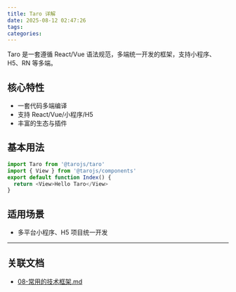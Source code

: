```yaml
---
title: Taro 详解
date: 2025-08-12 02:47:26
tags:
categories:
---
```


Taro 是一套遵循 React/Vue 语法规范，多端统一开发的框架，支持小程序、H5、RN 等多端。

## 核心特性

- 一套代码多端编译
- 支持 React/Vue/小程序/H5
- 丰富的生态与插件

## 基本用法

```js
import Taro from '@tarojs/taro'
import { View } from '@tarojs/components'
export default function Index() {
  return <View>Hello Taro</View>
}
```

## 适用场景

- 多平台小程序、H5 项目统一开发

---

## 关联文档

- [08-常用的技术框架.md](./08-常用的技术框架.md)